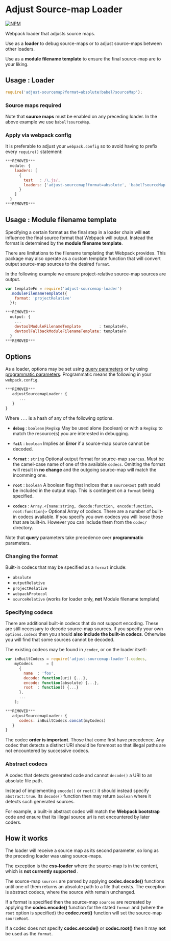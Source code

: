 # Adjust Source-map Loader

[![NPM](https://nodei.co/npm/adjust-sourcemap-loader.png)](http://github.com/bholloway/adjust-sourcemap-loader)

Webpack loader that adjusts source maps.

Use as a **loader** to debug source-maps or to adjust source-maps between other loaders.

Use as a **module filename template** to ensure the final source-map are to your liking.

## Usage : Loader

``` javascript
require('adjust-sourcemap?format=absolute!babel?sourceMap');
```

### Source maps required

Note that **source maps** must be enabled on any preceding loader. In the above example we use `babel?sourceMap`.

### Apply via webpack config

It is preferable to adjust your `webpack.config` so to avoid having to prefix every `require()` statement:

``` javascript
***REMOVED***
  module: {
    loaders: [
      {
        test   : /\.js/,
        loaders: ['adjust-sourcemap?format=absolute', 'babel?sourceMap']
      }
    ]
  }
***REMOVED***
```

## Usage : Module filename template

Specifying a certain format as the final step in a loader chain will **not** influence the final source format that Webpack will output. Instead the format is determined by the **module filename template**.

There are limitations to the filename templating that Webpack provides. This package may also operate as a custom template function that will convert output source-map sources to the desired `format`.

In the following example we ensure project-relative source-map sources are output.

```javascript
var templateFn = require('adjust-sourcemap-loader')
  .moduleFilenameTemplate({
    format: 'projectRelative'
  });

***REMOVED***
  output: {
    ...
    devtoolModuleFilenameTemplate        : templateFn,
    devtoolFallbackModuleFilenameTemplate: templateFn
  }
***REMOVED***
```

## Options

As a loader, options may be set using [query parameters](https://webpack.github.io/docs/using-loaders.html#query-parameters) or by using [programmatic parameters](https://webpack.github.io/docs/how-to-write-a-loader.html#programmable-objects-as-query-option). Programmatic means the following in your `webpack.config`.

```javascript
***REMOVED***
   adjustSourcemapLoader: {
      ...
   }
}
```

Where `...` is a hash of any of the following options.

* **`debug`** : `boolean|RegExp` May be used alone (boolean) or with a `RegExp` to match the resource(s) you are interested in debugging.

* **`fail`** : `boolean` Implies an **Error** if a source-map source cannot be decoded.

* **`format`** : `string` Optional output format for source-map `sources`. Must be the camel-case name of one of the available `codecs`. Omitting the format will result in **no change** and the outgoing source-map will match the incomming one.

* **`root`** : `boolean` A boolean flag that indices that a `sourceRoot` path sould be included in the output map. This is contingent on a `format` being specified.

* **`codecs`** : `Array.<{name:string, decode:function, encode:function, root:function}>` Optional Array of codecs. There are a number of built-in codecs available. If you specify you own codecs you will loose those that are built-in. However you can include them from the `codec/` directory.

Note that **query** parameters take precedence over **programmatic** parameters.

### Changing the format

Built-in codecs that may be specified as a `format` include:

* `absolute`
* `outputRelative`
* `projectRelative`
* `webpackProtocol`
* `sourceRelative` (works for loader only, **not** Module filename template)

### Specifying codecs

There are additional built-in codecs that do not support encoding. These are still necessary to decode source-map sources. If you specify your own `options.codecs` then you should **also include the built-in codecs**. Otherwise you will find that some sources cannot be decoded.

The existing codecs may be found in `/codec`, or on the loader itself:

```javascript
var inBuiltCodecs = require('adjust-sourcemap-loader').codecs,
    myCodecs      = [
      {
        name  : 'foo',
        decode: function(uri) {...},
        encode: function(absolute) {...},
        root  : function() {...}
      },
      ...
    ];

***REMOVED***
   adjustSourcemapLoader: {
      codecs: inBuiltCodecs.concat(myCodecs)
   }
}
```

The codec **order is important**. Those that come first have precedence. Any codec that detects a distinct URI should be foremost so that illegal paths are not encountered by successive codecs.

### Abstract codecs

A codec that detects generated code and cannot `decode()` a URI to an absolute file path.

Instead of implementing `encode()` or `root()` it should instead specify `abstract:true`. Its `decode()` function then may return `boolean` where it detects such generated sources.

For example, a built-in abstract codec will match the **Webpack bootstrap** code and ensure that its illegal source uri is not encountered by later coders.

## How it works

The loader will receive a source map as its second parameter, so long as the preceding loader was using source-maps.

The exception is the **css-loader** where the source-map is in the content, which is **not currently supported** .

The source-map `sources` are parsed by applying **codec.decode()** functions until one of them returns an absolute path to a file that exists. The exception is abstract codecs, where the source with remain unchanged.

If a format is specified then the source-map `sources` are recreated by applying the **codec.encode()** function for the stated `format` and (where the `root` option is specified) the **codec.root()** function will set the source-map `sourceRoot`.

If a codec does not specify **codec.encode()** or **codec.root()** then it may **not** be used as the `format`.

